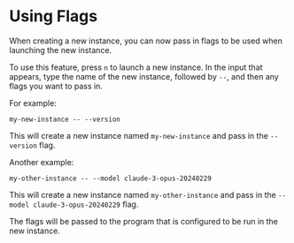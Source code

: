 # Using Flags

When creating a new instance, you can now pass in flags to be used when launching the new instance.

To use this feature, press `n` to launch a new instance. In the input that appears, type the name of the new instance, followed by `--`, and then any flags you want to pass in.

For example:

```
my-new-instance -- --version
```

This will create a new instance named `my-new-instance` and pass in the `--version` flag.

Another example:

```
my-other-instance -- --model claude-3-opus-20240229
```

This will create a new instance named `my-other-instance` and pass in the `--model claude-3-opus-20240229` flag.

The flags will be passed to the program that is configured to be run in the new instance. 